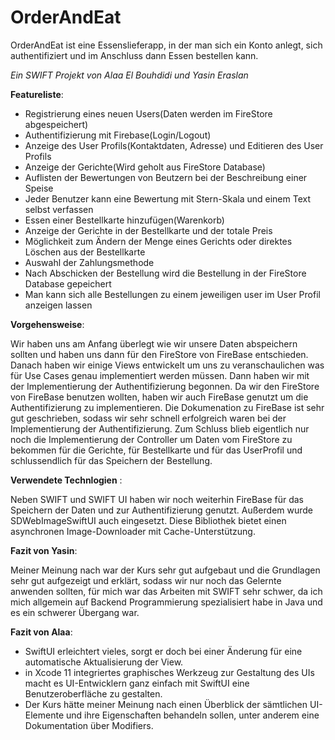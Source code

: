 # OrderAndEat

OrderAndEat ist eine Essenslieferapp, in der man sich ein Konto anlegt, sich authentifiziert und im Anschluss dann Essen bestellen kann.


*Ein SWIFT Projekt von Alaa El Bouhdidi und Yasin Eraslan*

**Featureliste**:

*  Registrierung eines neuen Users(Daten werden im FireStore abgespeichert)
*  Authentifizierung mit Firebase(Login/Logout)
*  Anzeige des User Profils(Kontaktdaten, Adresse) und Editieren des User Profils
*  Anzeige der Gerichte(Wird geholt aus FireStore Database)
*  Auflisten der Bewertungen von Beutzern bei der Beschreibung einer Speise
*  Jeder Benutzer kann eine Bewertung mit Stern-Skala und einem Text selbst verfassen 
*  Essen einer Bestellkarte hinzufügen(Warenkorb)
*  Anzeige der Gerichte in der Bestellkarte und der totale Preis
*  Möglichkeit zum Ändern der Menge eines Gerichts oder direktes Löschen aus der Bestellkarte
*  Auswahl der Zahlungsmethode
*  Nach Abschicken der Bestellung wird die Bestellung in der FireStore Database gepeichert
*  Man kann sich alle Bestellungen zu einem jeweiligen user im User Profil anzeigen lassen



**Vorgehensweise**:

Wir haben uns am Anfang überlegt wie wir unsere Daten abspeichern sollten und haben uns dann für den FireStore von FireBase entschieden. Danach haben wir einige Views entwickelt um
uns zu veranschaulichen was für Use Cases genau implementiert werden müssen. Dann haben wir mit der Implementierung der Authentifizierung begonnen. Da wir den FireStore von FireBase
benutzen wollten, haben wir auch FireBase genutzt um die Authentifizierung zu implementieren. Die Dokumenation zu FireBase ist sehr gut geschrieben, sodass wir sehr schnell erfolgreich
waren bei der Implementierung der Authentifizierung. Zum Schluss blieb eigentlich nur noch die Implementierung der Controller um Daten vom FireStore zu bekommen für die Gerichte, für
Bestellkarte und für das UserProfil und schlussendlich für das Speichern der Bestellung.



**Verwendete Technlogien** :

Neben SWIFT und SWIFT UI haben wir noch weiterhin FireBase für das Speichern der Daten und zur Authentifizierung genutzt. Außerdem wurde SDWebImageSwiftUI auch eingesetzt. 
Diese Bibliothek bietet einen asynchronen Image-Downloader mit Cache-Unterstützung.



**Fazit von Yasin**:

Meiner Meinung nach war der Kurs sehr gut aufgebaut und die Grundlagen sehr gut aufgezeigt und erklärt, sodass wir nur noch das Gelernte anwenden sollten, 
für mich war das Arbeiten mit SWIFT sehr schwer, da ich mich allgemein auf Backend Programmierung spezialisiert habe in Java und es ein schwerer Übergang war.  

**Fazit von Alaa**:

- SwiftUI erleichtert vieles, sorgt er doch bei einer Änderung für eine automatische Aktualisierung der View. 
- in Xcode 11 integriertes graphisches Werkzeug zur Gestaltung des UIs macht es UI-Entwicklern ganz einfach mit SwiftUI eine Benutzeroberfläche zu gestalten.
- Der Kurs hätte meiner Meinung nach einen Überblick der sämtlichen UI-Elemente und ihre Eigenschaften behandeln sollen, unter anderem eine Dokumentation über Modifiers. 
